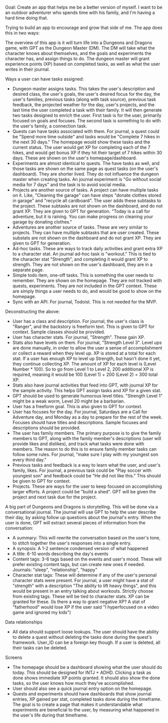 Goal: Create an app that helps me be a better version of myself. I want to be an outdoor adventurer who spends time with his family, and I'm having a hard time doing that.

Trying to build an app to encourage and grow that side of me. The app does this in two ways:

The overview of this app is it will turn life into a Dungeons and Dragons game, with GPT as the Dungeon Master (DM). The DM will take what the character knows about themselves, and the goals and experiments the character has, and assign things to do. The dungeon master will grant experience points (XP) based on completed tasks, as well as what the user writes in their journal.

Ways a user can have tasks assigned:
- Dungeon master assigns tasks. This takes the user's description and desired class, the user's goals, the user's desired focus for the day, the user's families, previous tasks (along with task source), previous task feedback, the projected weather for the day, user's projects, and the last time the user completed a task with their family. It will then generate two tasks designed to enrich the user. First task is for the user, primarily focused on goals and focuses. The second task is something to do with the user's family, a connection task.
- Quests can have tasks associated with them. For journal, a quest could be "Spend more time outside" and tasks would be "Complete 7 hikes in the next 30 days." The homepage would show these tasks and the current status. The user would get XP for completing each of the 7 hikes, and would get bonus XP if they hit their target of 7 hikes within 30 days. These are shown on the user's homepage/dashboard.
- Experiments are almost identical to quests. The have tasks as well, and those tasks are shown on the same page as quest tasks (on the user's dashboard). They are shorter lived. They do not influence the dungeon master when creating tasks. An journal experiment is "Go without social media for 7 days" and the task is to avoid social media.
- Projects are another source of tasks. A project can have multiple tasks on it. Like, "Cleaning the garage" can have steps "donate clothes stored in garage" and "recycle all cardboard". The user adds these subtasks to the project. These subtasks are not shown on the dashboard, and do not grant XP. They are given to GPT for generation. "Today is a call for adventure, but it is raining. You can make progress on cleaning your garage by donating clothes."
- Adventures are another source of tasks. These are very similar to projects. They can have multiple subtasks that are user created. These substats are not shown on the dashboard and do not grant XP. They are given to GPT for generation.
- Ad-hoc tasks. These are ways to track daily activities and grant extra XP to a character stat. An journal ad-hoc task is "workout." This is tied to the character stat "Strength", and completing it would grant XP to strength. They are not shown on the user's dashboard, they are in a separate page.
- Simple todo item, one-off tasks. This is something the user needs to remember. They are shown on the homepage. They are not tracked with quests, experiments. They are not included in the GPT context. These are simply things a user needs to do, and would be good to show on the homepage.
- Sync with an API. For journal, Todoist. This is not needed for the MVP.

Deconstructing the above:
- User has a class and description. For journal, the user's class is "Ranger", and the backstory is freeform text. This is given to GPT for context. Sample classes should be provided. 
- User has character stats. For journal, "Strength". These gain XP. 
- Stats also have levels on them. For journal, "Strength Level 3". Level ups are done manually,  in order to allow the user a sense of accomplishment or collect a reward when they level up. XP is stored at a total for each stat. If a user has enough XP to level up Strength, but hasn't done it yet, they continue collecting XP. The amount of XP for each level is (Level Number * 100). So to go from Level 1 to Level 2, 200 additional XP is required, meaning it would be 100 (Level 1) + 200 (Level 2) = 300 total XP.
- Stats also have journal activities that feed into GPT, with journal XP for the sample activity. This helps GPT assign tasks and XP for a given stat.
- GPT should be used to generate humorous level titles. "Strength Level 1" might be a weak worm, Level 20 might be a barbarian.
- User has a freeform goal. This is also given to GPT for context.
- User has focuses for the day. For journal, Saturdays are a Call for Adventure day, and Monday as a day to prepare for the rest of the week. Focuses should have titles and descriptions. Sample focuses and descriptions should be provided.
- The user has family members. The primary purpose is to give the family members to GPT, along with the family member's descriptions (user will provide likes and dislikes), and track what tasks were done with members. The reason to do this is to ensure family member tasks can follow some rules. For journal, "make sure I play with my youngest son every third day."
- Previous tasks and feedback is a way to learn what the user, and user's family, likes. For journal, a previous task could be "Play soccer with youngest son" and feedback could be "He did not like this." This should be given to GPT for context.
- Projects. These are ways for the user to keep focused on accomplishing larger efforts. A project could be "build a shed". GPT will be given the project and next task due for the project.

A big part of Dungeons and Dragons is storytelling. This will be done via a conversational journal. The journal will use GPT to help the user describe their day, by asking follow up questions about the journal's entry. When the user is done, GPT will extract several pieces of information from the conversation:
- A summary: This will rewrite the conversation based on the user's tone, to stitch together the user's responses into a single entry. 
- A synopsis: A 1-2 sentence condensed version of what happened
- A title: 6-10 words describing the day's events
- Content tags: 3-6 tags based on the events and user's mood. These will prefer existing content tags, but can create new ones if needed. Journals: "sleep", "relationship", "happy"
- Character stat tags: These will determine if any of the user's personal character stats were present. For journal, a user might have a stat of "strength" with a description "The ability to lift heavy things", and this would be present in an entry talking about workouts. Strictly choose from existing tags. These will be tied to character stats. XP can be granted for these. (Is there a way to grant negative XP? A stat of "fatherhood" would lose XP if the user said "I hyperfocused on a video game and ignored my kids")

Data relationships
- All data should support loose lookups. The user should have the ability to delete a quest without deleting the tasks done during the quest's framework. User_ID can be a foreign key though. If a user is deleted, all their tasks can be deleted.

Screens
- The homepage should be a dashboard showing what the user should do today. This should be designed for INTJ + ADHD. Clicking a task as done shows immediate XP points granted. It should also show the done tasks, so the user knows how much they've accomplished.
- User should also see a quick journal entry option on the homepage.
- Quests and experiments should have dashboards that show journal entries, XP gained per stat, completed tasks done during the timeframe. The goal is to create a page that makes it understandable what experiments are beneficial to the user, by measuring what happened in the user's life during that timeframe.
